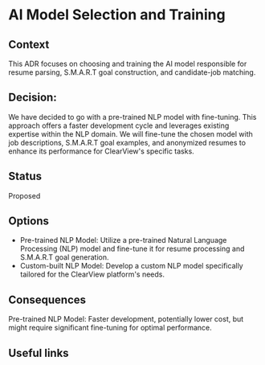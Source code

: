 # AI Model Selection and Training

## Context
This ADR focuses on choosing and training the AI model responsible for resume parsing, S.M.A.R.T goal construction, and candidate-job matching.

## Decision: 
We have decided to go with a pre-trained NLP model with fine-tuning. This approach offers a faster development cycle and leverages existing expertise within the NLP domain. We will fine-tune the chosen model with job descriptions, S.M.A.R.T goal examples, and anonymized resumes to enhance its performance for ClearView's specific tasks.

## Status
Proposed

## Options
 * Pre-trained NLP Model: Utilize a pre-trained Natural Language Processing (NLP) model and fine-tune it for resume processing and S.M.A.R.T goal generation.
 * Custom-built NLP Model: Develop a custom NLP model specifically tailored for the ClearView platform's needs.

## Consequences
Pre-trained NLP Model: Faster development, potentially lower cost, but might require significant fine-tuning for optimal performance.

## Useful links